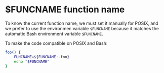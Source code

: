 # $FUNCNAME function name

To know the current function name, we must set it manually for POSIX, and we prefer to use the environmen variable `$FUNCNAME` because it matches the automatic Bash environment variable `$FUNCNAME`. 

To make the code compatible on POSIX and Bash:

```sh
foo() { 
    FUNCNAME=${FUNCNAME:-foo}
    echo "$FUNCNAME"
}
```
